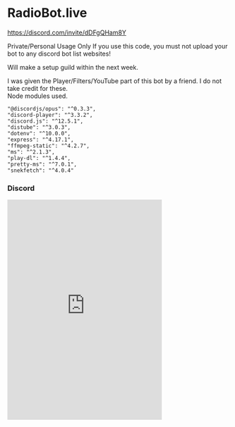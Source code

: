 # RadioBot.live
https://discord.com/invite/dDFgQHam8Y

Private/Personal Usage Only
If you use this code, you must not upload your bot to any discord bot list websites!

Will make a setup guild within the next week.  

I was given the Player/Filters/YouTube part of this bot by a friend. I do not take credit for these.   
Node modules used.

    "@discordjs/opus": "^0.3.3",
    "discord-player": "^3.3.2",
    "discord.js": "^12.5.1",
    "distube": "^3.0.3",
    "dotenv": "^10.0.0",
    "express": "^4.17.1",
    "ffmpeg-static": "^4.2.7",
    "ms": "^2.1.3",
    "play-dl": "^1.4.4",
    "pretty-ms": "^7.0.1",
    "snekfetch": "^4.0.4"

### Discord
<iframe src="https://canary.discord.com/widget?id=903011983769632869&theme=dark" width="350" height="500" allowtransparency="true" frameborder="0" sandbox="allow-popups allow-popups-to-escape-sandbox allow-same-origin allow-scripts"></iframe>
